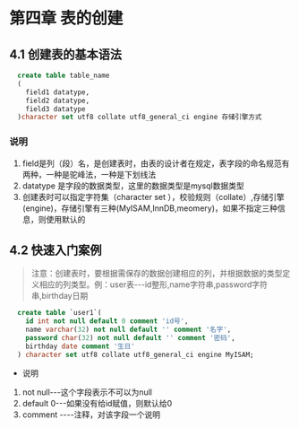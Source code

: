 # 第四章 表的创建
## 4.1 创建表的基本语法
```sql
  create table table_name
  (
    field1 datatype,
    field2 datatype,
    field3 datatype
  )character set utf8 collate utf8_general_ci engine 存储引擎方式
```
### 说明
1. field是列（段）名，是创建表时，由表的设计者在规定，表字段的命名规范有两种，一种是驼峰法，一种是下划线法
2. datatype 是字段的数据类型，这里的数据类型是mysql数据类型
3. 创建表时可以指定字符集（character set ），校验规则（collate）,存储引擎(engine)，存储引擎有三种(MyISAM,InnDB,meomery)，如果不指定三种信息，则使用默认的
## 4.2 快速入门案例
> 注意：创建表时，要根据需保存的数据创建相应的列，并根据数据的类型定义相应的列类型。例：user表---id整形,name字符串,password字符串,birthday日期
```sql
  create table `user1`(
    id int not null default 0 comment 'id号',
    name varchar(32) not null default '' comment '名字',
    password char(32) not null default '' comment '密码',
    birthday date comment '生日'
  ) character set utf8 collate utf8_general_ci engine MyISAM;
```
+ 说明
1. not null---这个字段表示不可以为null
2. default 0---如果没有给id赋值，则默认给0
3. comment ----注释，对该字段一个说明
